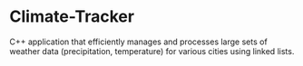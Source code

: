 # Climate-Tracker
C++ application that efficiently manages and processes large sets of weather data (precipitation, temperature) for various cities using linked lists.

